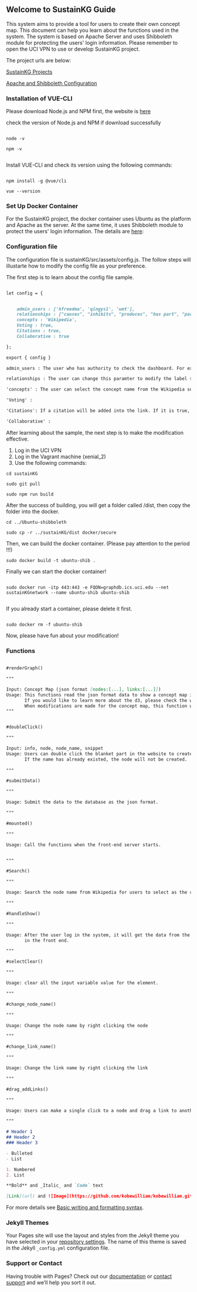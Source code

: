 ## Welcome to SustainKG Guide

This system aims to provide a tool for users to create their own concept map. This document can help you learn about the functions used in the system. The system is based on Apache Server and uses Shibboleth module for protecting the users' login information. Please remember to open the UCI VPN to use or develop SustainKG project.

The project urls are below:

[SustainKG Projects](https://xxxx.com)

[Apache and Shibboleth Configuration](https://github.com/kobewilliam/Ubuntu-shibboleth)

### Installation of VUE-CLI

Please download Node.js and NPM first, the website is [here](https://nodejs.org/en/)

check the version of Node.js and NPM if download successfully

```

node -v

npm -v


```
Install VUE-CLI and check its version using the following commands:

```

npm install -g @vue/cli

vue --version

```
### Set Up Docker Container

For the SustainKG project, the docker container uses Ubuntu as the platform and Apache as the server. At the same time, it uses Shibboleth module to protect the users' login information. The details are [here](https://github.com/kobewilliam/Ubuntu-shibboleth):

### Configuration file

The configuration file is sustainKG/src/assets/config.js. The follow steps will illustarte how to modify the config file as your preference.

The first step is to learn about the config file sample.

```markdown 

let config = {


    admin_users : ['hfreedma', 'qingys1', 'wmt'],
    relationships : ["causes", "inhibits", "produces", "has part", "part of"],
    concepts : 'Wikipedia',
    Voting : true,
    Citations : true,
    Collaborative : true

};

export { config }

admin_users : The user who has authority to check the dashboard. For example, if your username of UCI account is 'hfreedma' and you wish to check the dashboard, then you should add 'hfreedma' into the 'admin_users' like the above sample.

relationships : The user can change this paramter to modify the label selection of the links. For example, there are two concepts A and B, and A 'causes' B, we can see from the 'relationships', there is a selection called 'causes'. And if A 'is' B, but it doesn't contain 'is', then we can add 'is' to the 'relationships'. The next time you create a link, you can find a selection called 'is'.

'concepts' : The user can select the concept name from the Wikipedia search results. 

'Voting' : 

'Citations': If a citation will be added into the link. If it is true, we can't only select the label of the link but also input a citation of the link. 

'Collaborative' : 

```

After learning about the sample, the next step is to make the modification effective. 

1. Log in the UCI VPN
2. Log in the Vagrant machine (xenial_2)
3. Use the following commands:

```
cd sustainKG

sudo git pull 

sudo npm run build

```

After the success of building, you will get a folder called /dist, then copy the folder into the docker. 

```
cd ../Ubuntu-shibboleth

sudo cp -r ../sustainKG/dist docker/secure

```

Then, we can build the docker container. (Please pay attention to the period !!!)

```
sudo docker build -t ubuntu-shib .

```

Finally we can start the docker container! 

```

sudo docker run -itp 443:443 -e FQDN=graphdb.ics.uci.edu --net sustainKGnetwork --name ubuntu-shib ubuntu-shib


```

If you already start a container, please delete it first.

```

sudo docker rm -f ubuntu-shib

```

Now, please have fun about your modification!

### Functions

```markdown

#renderGraph()

"""

Input: Concept Map (json format [nodes:[...], links:[...]]) 
Usage: This functions read the json format data to show a concept map in the website canvas. 
       If you would like to learn more about the d3, please check the website of d3-force document.
       When modifications are made for the concept map, this function will be called to update the concept map.
"""


#doubleClick()

"""

Input: info, node, node_name, snippet
Usage: Users can double click the blanket part in the website to create a node and select its name.
       If the name has already existed, the node will not be created. 
       
"""

#submitData()

"""

Usage: Submit the data to the database as the json format.

"""

#mounted()

"""

Usage: Call the functions when the front-end server starts. 


"""

#Search()

"""

Usage: Search the node name from Wikipedia for users to select as the current node name

"""

#handleShow()

"""

Usage: After the user log in the system, it will get the data from the backend and show a concept map to users
       in the front end. 

"""

#selectClear()

"""

Usage: clear all the input variable value for the element.

"""

#change_node_name()

"""

Usage: Change the node name by right clicking the node

"""

#change_link_name()

"""

Usage: Change the link name by right clicking the link

"""

#drag_addLinks()

"""

Usage: Users can make a single click to a node and drag a link to another node to create a link. 

"""

# Header 1
## Header 2
### Header 3

- Bulleted
- List

1. Numbered
2. List

**Bold** and _Italic_ and `Code` text

[Link](url) and ![Image](https://github.com/kobewilliam/kobewilliam.github.io/blob/main/gitpull.png)
```

For more details see [Basic writing and formatting syntax](https://docs.github.com/en/github/writing-on-github/getting-started-with-writing-and-formatting-on-github/basic-writing-and-formatting-syntax).

### Jekyll Themes

Your Pages site will use the layout and styles from the Jekyll theme you have selected in your [repository settings](https://github.com/kobewilliam/kobewilliam.github.io/settings/pages). The name of this theme is saved in the Jekyll `_config.yml` configuration file.

### Support or Contact

Having trouble with Pages? Check out our [documentation](https://docs.github.com/categories/github-pages-basics/) or [contact support](https://support.github.com/contact) and we’ll help you sort it out.
